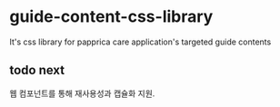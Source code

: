 # guide-content-css-library
It's css library for papprica care application's targeted guide contents

## todo next
웹 컴포넌트를 통해 재사용성과 캡슐화 지원.